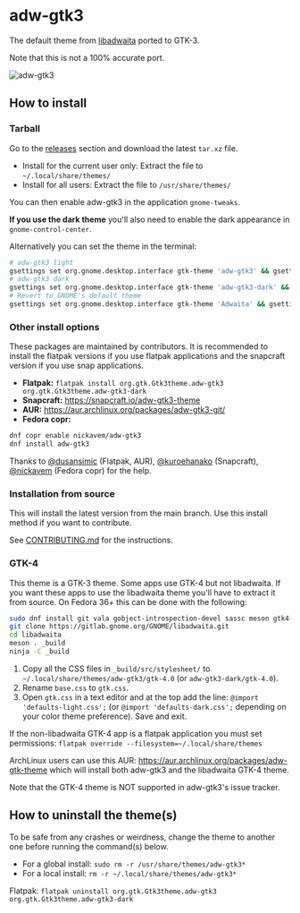 # adw-gtk3
The default theme from [libadwaita](https://gnome.pages.gitlab.gnome.org/libadwaita/) ported to GTK-3.

Note that this is not a 100% accurate port.

![adw-gtk3](screenshot.png?raw=true)

## How to install

### Tarball
Go to the [releases](https://github.com/lassekongo83/adw-gtk3/releases) section and download the latest `tar.xz` file.

* Install for the current user only: Extract the file to `~/.local/share/themes/`
* Install for all users: Extract the file to `/usr/share/themes/`

You can then enable adw-gtk3 in the application `gnome-tweaks`.

**If you use the dark theme** you'll also need to enable the dark appearance in `gnome-control-center`.

Alternatively you can set the theme in the terminal:
```bash
# adw-gtk3 light
gsettings set org.gnome.desktop.interface gtk-theme 'adw-gtk3' && gsettings set org.gnome.desktop.interface color-scheme 'default'
# adw-gtk3 dark
gsettings set org.gnome.desktop.interface gtk-theme 'adw-gtk3-dark' && gsettings set org.gnome.desktop.interface color-scheme 'prefer-dark'
# Revert to GNOME's default theme
gsettings set org.gnome.desktop.interface gtk-theme 'Adwaita' && gsettings set org.gnome.desktop.interface color-scheme 'default'
```

### Other install options
These packages are maintained by contributors. It is recommended to install the flatpak versions if you use flatpak applications and the snapcraft version if you use snap applications.

* **Flatpak:** `flatpak install org.gtk.Gtk3theme.adw-gtk3 org.gtk.Gtk3theme.adw-gtk3-dark`
* **Snapcraft:** https://snapcraft.io/adw-gtk3-theme
* **AUR:** https://aur.archlinux.org/packages/adw-gtk3-git/
* **Fedora copr:**
```bash
dnf copr enable nickavem/adw-gtk3
dnf install adw-gtk3
```

Thanks to [@dusansimic](https://github.com/dusansimic) (Flatpak, AUR), [@kuroehanako](https://github.com/kuroehanako) (Snapcraft), [@nickavem](https://github.com/nickavem) (Fedora copr) for the help.

### Installation from source
This will install the latest version from the main branch. Use this install method if you want to contribute.

See [CONTRIBUTING.md](https://github.com/lassekongo83/adw-gtk3/blob/main/CONTRIBUTING.md) for the instructions.

### GTK-4
This theme is a GTK-3 theme. Some apps use GTK-4 but not libadwaita. If you want these apps to use the libadwaita theme you'll have to extract it from source. On Fedora 36+ this can be done with the following:

```bash
sudo dnf install git vala gobject-introspection-devel sassc meson gtk4-devel cmake ninja-build
git clone https://gitlab.gnome.org/GNOME/libadwaita.git
cd libadwaita
meson . _build
ninja -C _build
```

1. Copy all the CSS files in `_build/src/stylesheet/` to `~/.local/share/themes/adw-gtk3/gtk-4.0` (or `adw-gtk3-dark/gtk-4.0`).
2. Rename `base.css` to `gtk.css`.
3. Open `gtk.css` in a text editor and at the top add the line: `@import 'defaults-light.css';` (or `@import 'defaults-dark.css';` depending on your color theme preference). Save and exit.

If the non-libadwaita GTK-4 app is a flatpak application you must set permissions: `flatpak override --filesystem=~/.local/share/themes`

ArchLinux users can use this AUR: https://aur.archlinux.org/packages/adw-gtk-theme which will install both adw-gtk3 and the libadwaita GTK-4 theme.

Note that the GTK-4 theme is NOT supported in adw-gtk3's issue tracker.

## How to uninstall the theme(s)
To be safe from any crashes or weirdness, change the theme to another one before running the command(s) below.

- For a global install: `sudo rm -r /usr/share/themes/adw-gtk3*`
- For a local install: `rm -r ~/.local/share/themes/adw-gtk3*`

Flatpak: `flatpak uninstall org.gtk.Gtk3theme.adw-gtk3 org.gtk.Gtk3theme.adw-gtk3-dark`
